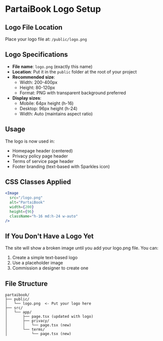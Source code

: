 # PartaiBook Logo Setup

## Logo File Location
Place your logo file at: `/public/logo.png`

## Logo Specifications
- **File name**: `logo.png` (exactly this name)
- **Location**: Put it in the `public` folder at the root of your project
- **Recommended size**: 
  - Width: 200-400px 
  - Height: 80-120px
  - Format: PNG with transparent background preferred
- **Display sizes**:
  - Mobile: 64px height (h-16)
  - Desktop: 96px height (h-24)
  - Width: Auto (maintains aspect ratio)

## Usage
The logo is now used in:
- Homepage header (centered)
- Privacy policy page header
- Terms of service page header
- Footer branding (text-based with Sparkles icon)

## CSS Classes Applied
```jsx
<Image 
  src="/logo.png" 
  alt="PartaiBook" 
  width={200} 
  height={96} 
  className="h-16 md:h-24 w-auto" 
/>
```

## If You Don't Have a Logo Yet
The site will show a broken image until you add your logo.png file. 
You can:
1. Create a simple text-based logo
2. Use a placeholder image
3. Commission a designer to create one

## File Structure
```
partaibook/
├── public/
│   └── logo.png  <- Put your logo here
├── src/
│   └── app/
│       ├── page.tsx (updated with logo)
│       ├── privacy/
│       │   └── page.tsx (new)
│       └── terms/
│           └── page.tsx (new)
```
